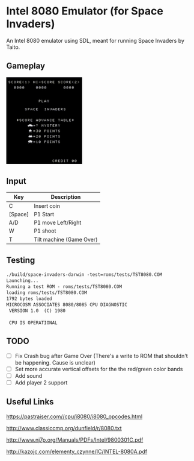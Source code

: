 # Intel 8080 Emulator (for Space Invaders)

An Intel 8080 emulator using SDL, meant for running Space Invaders by Taito.

## Gameplay 

<img src="https://github.com/dustinbowers/intel8080emu/blob/master/screens/gameplay.gif" width="40%">

## Input

| Key     	| Description              	|
|---------	|--------------------------	|
|    C    	| Insert coin              	|
| [Space] 	| P1 Start                 	|
|   A/D   	| P1 move Left/Right       	|
|    W    	| P1 shoot                 	|
|    T    	| Tilt machine (Game Over) 	|

## Testing

```
./build/space-invaders-darwin -test=roms/tests/TST8080.COM
Launching...
Running a test ROM - roms/tests/TST8080.COM
loading roms/tests/TST8080.COM
1792 bytes loaded
MICROCOSM ASSOCIATES 8080/8085 CPU DIAGNOSTIC
 VERSION 1.0  (C) 1980

 CPU IS OPERATIONAL
 ```

## TODO
- [ ] Fix Crash bug after Game Over (There's a write to ROM that shouldn't be happening. Cause is unclear)
- [ ] Set more accurate vertical offsets for the the red/green color bands 
- [ ] Add sound
- [ ] Add player 2 support

## Useful Links
https://pastraiser.com//cpu/i8080/i8080_opcodes.html

http://www.classiccmp.org/dunfield/r/8080.txt

http://www.nj7p.org/Manuals/PDFs/Intel/9800301C.pdf

http://kazojc.com/elementy_czynne/IC/INTEL-8080A.pdf
